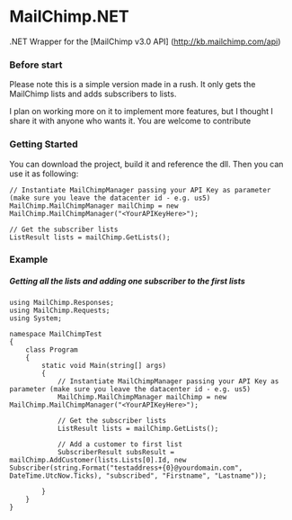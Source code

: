 # MailChimp.NET
.NET Wrapper for the [MailChimp v3.0 API] (http://kb.mailchimp.com/api)

### Before start

Please note this is a simple version made in a rush. It only gets the MailChimp lists and adds subscribers to lists. 

I plan on working more on it to implement more features, but I thought I share it with anyone who wants it. You are welcome to contribute

### Getting Started

You can download the project, build it and reference the dll. Then you can use it as following:

```CSharp
// Instantiate MailChimpManager passing your API Key as parameter (make sure you leave the datacenter id - e.g. us5)
MailChimp.MailChimpManager mailChimp = new MailChimp.MailChimpManager("<YourAPIKeyHere>");

// Get the subscriber lists
ListResult lists = mailChimp.GetLists();
```

### Example

##### Getting all the lists and adding one subscriber to the first lists

```CSharp
using MailChimp.Responses;
using MailChimp.Requests;
using System;

namespace MailChimpTest
{
    class Program
    {
        static void Main(string[] args)
        {
            // Instantiate MailChimpManager passing your API Key as parameter (make sure you leave the datacenter id - e.g. us5)
            MailChimp.MailChimpManager mailChimp = new MailChimp.MailChimpManager("<YourAPIKeyHere>");
            
            // Get the subscriber lists
            ListResult lists = mailChimp.GetLists();

            // Add a customer to first list
            SubscriberResult subsResult =  mailChimp.AddCustomer(lists.Lists[0].Id, new Subscriber(string.Format("testaddress+{0}@yourdomain.com", DateTime.UtcNow.Ticks), "subscribed", "Firstname", "Lastname"));

        }
    }
}
```
